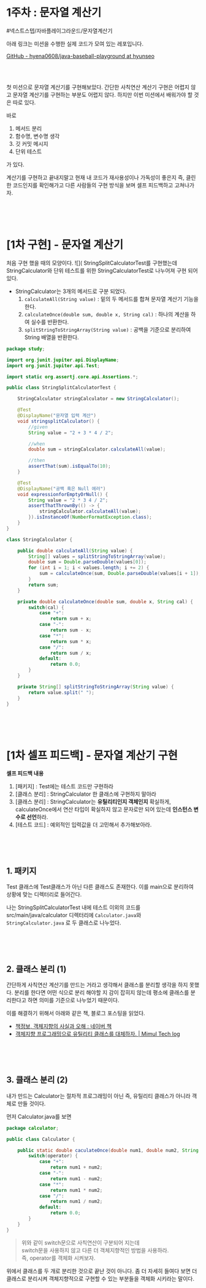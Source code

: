 # 1주차 : 문자열 계산기
#넥스트스텝/자바플레이그라운드/문자열계산기

아래 링크는 미션을 수행한 실제 코드가 모여 있는 레포입니다.

[GitHub - hyena0608/java-baseball-playground at hyunseo](https://github.com/hyena0608/java-baseball-playground/tree/hyunseo)

<br>
<br>

첫 미션으로 문자열 계산기를 구현해보았다.
간단한 사칙연산 계산기 구현은 어렵지 않고 문자열 계산기를 구현하는 부분도 어렵지 않다.
하지만 이번 미션에서 배워가야 할 것은 따로 있다.

바로 

1. 메서드 분리
2. 함수명, 변수명 생각
3. 깃 커밋 메시지
4. 단위 테스트

가 있다.

계산기를 구현하고 끝내지말고
현재 내 코드가 재사용성이나 가독성이 좋은지 즉, 클린한 코드인지를 확인해가고 다른 사람들의 구현 방식을 보며 셀프 피드백하고 고쳐나가자.

<br>
<br>
<br>


# [1차 구현] - 문자열 계산기
처음 구현 했을 때의 모양이다.
![](
StringSplitCalculatorTest를 구현했는데
StringCalculator와 단위 테스트를 위한 StringCalculatorTest로 나누어져 구현 되어있다.

- StringCalculator는 3개의 메서드로 구분 되었다.
	1. `calculateAll(String value)` : 밑의 두 메서드를 합쳐 문자열 계산기 기능을 한다.
	2. `calculateOnce(double sum, double x, String cal)`  : 하나의 계산을 하여 실수를 반환한다.
	3. `splitStringToStringArray(String value)` : 공백을 기준으로 분리하여 String 배열을 반환한다.

```java
package study;

import org.junit.jupiter.api.DisplayName;
import org.junit.jupiter.api.Test;

import static org.assertj.core.api.Assertions.*;

public class StringSplitCalculatorTest {

    StringCalculator stringCalculator = new StringCalculator();

    @Test
    @DisplayName("문자열 입력 계산")
    void stringsplitCalculator() {
        //given
        String value = "2 + 3 * 4 / 2";

        //when
        double sum = stringCalculator.calculateAll(value);

        //then
        assertThat(sum).isEqualTo(10);
    }

    @Test
    @DisplayName("공백 혹은 Null 에러")
    void expressionforEmptyOrNull() {
        String value = "2 * 3 4 / 2";
        assertThatThrownBy(() -> {
            stringCalculator.calculateAll(value);
        }).isInstanceOf(NumberFormatException.class);
    }
}

class StringCalculator {

    public double calculateAll(String value) {
        String[] values = splitStringToStringArray(value);
        double sum = Double.parseDouble(values[0]);
        for (int i = 1; i < values.length; i += 2) {
            sum = calculateOnce(sum, Double.parseDouble(values[i + 1]), values[i]);
        }
        return sum;
    }

    private double calculateOnce(double sum, double x, String cal) {
        switch(cal) {
            case "+":
                return sum + x;
            case "-":
                return sum - x;
            case "*":
                return sum * x;
            case "/":
                return sum / x;
            default:
                return 0.0;
        }
    }

    private String[] splitStringToStringArray(String value) {
        return value.split(" ");
    }
}
```

<br>
<br>
<br>

# [1차 셀프 피드백] - 문자열 계산기 구현
**셀프 피드백 내용**
1. [패키지] : Test에는 테스트 코드만 구현하라
2. [클래스 분리] : StringCalculator 한 클래스에 구현하지 말아라
3. [클래스 분리] : StringCalculator는 **유틸리티인지 객체인지** 확실하게,  
calculateOnce에서 연산 타입이 확실하지 않고 문자로만 되어 있는데 **인스턴스 변수로 선언**하라.
4. [테스트 코드] : 예외적인 입력값을 더 고민해서 추가해보아라.

<br>
<br>
<br>

## 1. 패키지
Test 클래스에 Test클래스가 아닌 다른 클래스도 존재한다.
이를 main으로 분리하여 상황에 맞는 디렉터리로 들어간다.

나는 StringSplitCalculatorTest 내에 테스트 이외의 코드를 src/main/java/calculator 디렉터리에
`Calculator.java`와 `StringCalculator.java` 로 두 클래스로 나누었다.

<br>
<br>
<br>

## 2. 클래스 분리 (1)
간단하게 사칙연산 계산기를 만드는 거라고 생각해서 클래스를 분리할 생각을 하지 못했다.
분리를 한다면 어떤 식으로 분리 해야할 지 감이 잡히지 않는데 평소에 클래스를 분리한다고 하면 의미를 기준으로 나누었기 때문이다.

이를 해결하기 위해서 아래와 같은 책, 블로그 포스팅을 읽었다.

- [책정보, 객체지향의 사실과 오해 : 네이버 책](https://book.naver.com/bookdb/book_detail.nhn?bid=9145968)
- [객체지향 프로그래밍으로 유틸리티 클래스를 대체하자. | Mimul Tech log](https://www.mimul.com/blog/oop-alternative-to-utility-classes/) 

<br>
<br>
<br>

## 3. 클래스 분리 (2)
내가 만드는 Calculator는 절차적 프로그래밍이 아닌 즉, 유틸리티 클래스가 아니라 객체로 만들 것이다.

먼저 Calculator.java를 보면
```java
package calculator;

public class Calculator {

    public static double caculateOnce(double num1, double num2, String operator) {
        switch(operator) {
            case "+":
                return num1 + num2;
            case "-":
                return num1 - num2;
            case "*":
                return num1 * num2;
            case "/":
                return num1 / num2;
            default:
                return 0.0;
        }
    }
}
```

> 위와 같이 switch문으로 사칙연산이 구분되어 지는데  
> switch문을 사용하지 않고 다른 더 객체지향적인 방법을 사용하라.   
> 즉, operator를 객체화 시켜보자.  

위에서 클래스를 두 개로 분리한 것으로 끝난 것이 아니다. 
좀 더 자세히 들여다 보면 더 클래스로 분리시켜 객체지향적으로 구현할 수 있는 부분들을 객체화 시키라는 말이다.










